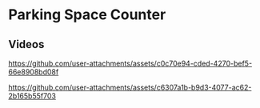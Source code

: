 # Parking Space Counter

## Videos


https://github.com/user-attachments/assets/c0c70e94-cded-4270-bef5-66e8908bd08f




https://github.com/user-attachments/assets/c6307a1b-b9d3-4077-ac62-2b165b55f703

